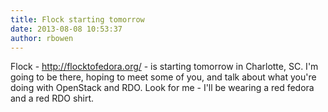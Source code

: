 ```yaml
---
title: Flock starting tomorrow
date: 2013-08-08 10:53:37
author: rbowen
---
```


Flock - http://flocktofedora.org/ - is starting tomorrow in Charlotte, SC. I'm going to be there, hoping to meet some of you, and talk about what you're doing with OpenStack and RDO. Look for me - I'll be wearing a red fedora and a red RDO shirt.
